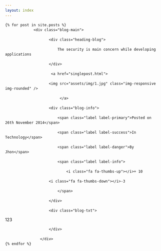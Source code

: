 ```yaml
---
layout: index
---
```


    {% for post in site.posts %}
                 <div class="blog-main">

                        <div class="heading-blog">

                            The security is main concern while developing applications

                        </div>

                         <a href="singlepost.html">

                        <img src="assets/img/1.jpg" class="img-responsive img-rounded" />

                             </a>

                        <div class="blog-info">

                            <span class="label label-primary">Posted on 26th November 2014</span>

                            <span class="label label-success">In Technology</span>

                            <span class="label label-danger">By Jhon</span>

                            <span class="label label-info">

                                <i class="fa fa-thumbs-up"></i>+ 10

                        <i class="fa fa-thumbs-down"></i>-3

                            </span>

                        </div>

                        <div class="blog-txt">
123
                         

                        </div>

                    </div>
    {% endfor %}
